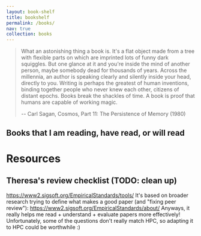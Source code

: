 ```yaml
---
layout: book-shelf
title: bookshelf
permalink: /books/
nav: true
collection: books
---
```


> What an astonishing thing a book is. It's a flat object made from a tree with flexible parts on which are imprinted lots of funny dark squiggles. But one glance at it and you're inside the mind of another person, maybe somebody dead for thousands of years. Across the millennia, an author is speaking clearly and silently inside your head, directly to you. Writing is perhaps the greatest of human inventions, binding together people who never knew each other, citizens of distant epochs. Books break the shackles of time. A book is proof that humans are capable of working magic.
>
> -- Carl Sagan, Cosmos, Part 11: The Persistence of Memory (1980)

## Books that I am reading, have read, or will read


# Resources

## Theresa's review checklist (TODO: clean up)

https://www2.sigsoft.org/EmpiricalStandards/tools/
It's based on broader research trying to define what makes a good paper (and "fixing peer review"):
https://www2.sigsoft.org/EmpiricalStandards/about/
Anyways, it really helps me read + understand + evaluate papers more effectively!
Unfortunately, some of the questions don't really match HPC, so adapting it to HPC could be worthwhile :)
    
